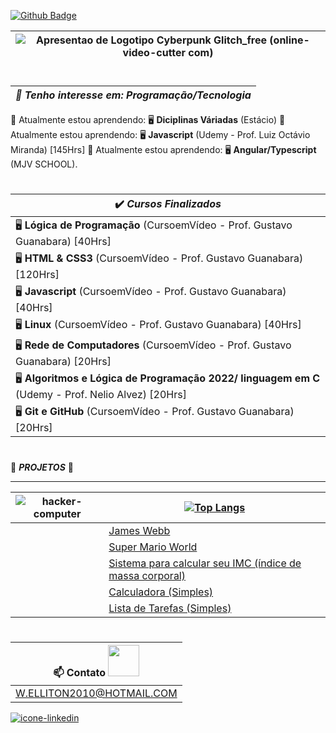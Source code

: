 [![Github Badge](https://img.shields.io/badge/-Github-000?style=flat-square&logo=Github&logoColor=white&link=LINK_GIT)](LINK_GIT)  

| ![Apresentao de Logotipo Cyberpunk Glitch_free (online-video-cutter com)](https://user-images.githubusercontent.com/97143231/175456308-59602392-8869-4649-8083-4fda45ff4d51.gif)|
---|
#
|*👀 Tenho interesse em: Programação/Tecnologia*|
---|
🌱 Atualmente estou aprendendo:  🖥️ <strong>Diciplinas Váriadas</strong> (Estácio)
🌱 Atualmente estou aprendendo:  🖥️ <strong>Javascript</strong> (Udemy - Prof. Luiz Octávio Miranda) [145Hrs]
🌱 Atualmente estou aprendendo:  🖥️ <strong>Angular/Typescript</strong> (MJV SCHOOL).
# 

|✔️ *Cursos Finalizados*|
---|
|🖥️ <strong>Lógica de Programação</strong> (CursoemVídeo - Prof. Gustavo Guanabara) [40Hrs]|
|🖥️ <strong>HTML & CSS3</strong> (CursoemVídeo - Prof. Gustavo Guanabara) [120Hrs]|
|🖥️ <strong>Javascript</strong> (CursoemVídeo - Prof. Gustavo Guanabara) [40Hrs]|
|🖥️ <strong>Linux</strong> (CursoemVídeo - Prof. Gustavo Guanabara) [40Hrs]|
|🖥️ <strong>Rede de Computadores</strong> (CursoemVídeo - Prof. Gustavo Guanabara) [20Hrs]|
|🖥️ <strong>Algoritmos e Lógica de Programação 2022/ linguagem em C</strong> (Udemy - Prof. Nelio Alvez) [20Hrs]|
|🖥️ <strong>Git e GitHub</strong> (CursoemVídeo - Prof. Gustavo Guanabara) [20Hrs]|
#

🚧 __*PROJETOS*__ 🚧
___
![hacker-computer](https://user-images.githubusercontent.com/97143231/175453412-d7a08f34-0171-4797-8a64-54109c2a3746.gif)|[![Top Langs](https://github-readme-stats.vercel.app/api/top-langs/?username=WELLITOn07&langs_count=8)](https://github.com/WELLITOn07/github-readme-stats)|
---|---|
<img height= "15" src="https://img.shields.io/badge/HTML5-E34F26?style=for-the-badge&logo=html5&logoColor=white"></code><code><img height= "15" src="https://img.shields.io/badge/CSS3-1572B6?style=for-the-badge&logo=css3&logoColor=white"></code> |<a href="https://welliton07.github.io/James-Webb/" target="_blank">James Webb</a>|
<img height= "15" src="https://img.shields.io/badge/HTML5-E34F26?style=for-the-badge&logo=html5&logoColor=white"></code><code><img height= "15" src="https://img.shields.io/badge/CSS3-1572B6?style=for-the-badge&logo=css3&logoColor=white"></code> |<a href="https://welliton07.github.io/Super-Mario-World/" target="_blank">Super Mario World</a>
<img height= "15" src="https://img.shields.io/badge/HTML5-E34F26?style=for-the-badge&logo=html5&logoColor=white"></code><code><img height= "15" src="https://img.shields.io/badge/CSS3-1572B6?style=for-the-badge&logo=css3&logoColor=white"></code> <code><img height= "15" src="https://img.shields.io/badge/JavaScript-323330?style=for-the-badge&logo=javascript&logoColor=F7DF1E"><code>|<a href="https://welliton07.github.io/CALCULO-IMC/" target="_blank">Sistema para calcular seu IMC (índice de massa corporal)</a>
<img height= "15" src="https://img.shields.io/badge/HTML5-E34F26?style=for-the-badge&logo=html5&logoColor=white"><code><img height= "15" src="https://img.shields.io/badge/CSS3-1572B6?style=for-the-badge&logo=css3&logoColor=white"></code> </code><code><img height= "15" src="https://img.shields.io/badge/JavaScript-323330?style=for-the-badge&logo=javascript&logoColor=F7DF1E"><code>|<a href="https://welliton07.github.io/CAL/" target="_blank">Calculadora (Simples)</a>
<img height= "15" src="https://img.shields.io/badge/HTML5-E34F26?style=for-the-badge&logo=html5&logoColor=white"></code><code><img height= "15" src="https://img.shields.io/badge/CSS3-1572B6?style=for-the-badge&logo=css3&logoColor=white"></code> <code><img height= "15" src="https://img.shields.io/badge/JavaScript-323330?style=for-the-badge&logo=javascript&logoColor=F7DF1E"><code>|<a href="https://welliton07.github.io/Lista-de-Tarefas/" target="_blank">Lista de Tarefas (Simples)</a>

#  
  
|📫 Contato <img src= "https://github.com/WELLITOn07/Mascote-do-Android/blob/main/imagens/Handshake.gif" width="50">|
---|
|W.ELLITON2010@HOTMAIL.COM|

  <a href="https://www.linkedin.com/in/welliton-gruber-becker-8383a4141/" target="_blank"><img src="https://github.com/WELLITOn07/Mascote-do-Android/blob/main/imagens/Linkedin-icon.png" alt="icone-linkedin"></img><a/>
#

